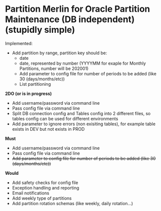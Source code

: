 # Partition Merlin for Oracle Partition Maintenance (DB independent) (stupidly simple)

Implemented:

* Add partition by range, partition key should be:
    * date
    * date, represented by number (YYYYMM for exaple for Monthly Partitions, number will be 202001)
    * Add parameter to config file for number of periods to be added (like 30 (days/months/etc))
    * List partitioning

**2DO (or is in progress)**
* Add username/password via command line
* Pass config file via command line
* Split DB connection config and Tables config into 2 different files, so tables config can be used for different environments
* Add parameter to ignore errors (non exisiting tables), for example table exists in DEV but not exists in PROD

**Must**

* Add username/password via command line
* Pass config file via command line
* ~~Add parameter to config file for number of periods to be added (like 30 (days/months/etc))~~

**Would**
* Add safety checks for config file
* Exception handling and reporting
* Email notifications
* Add weekly type of partitions
* Add partition rotation schemas (like weekly, daily rotation...)

